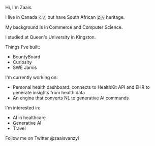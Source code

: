 
Hi, I'm Zaais.

I live in Canada 🇨🇦  but have South African 🇿🇦 heritage.

My background is in Commerce and Computer Science.

I studied at Queen's University in Kingston.


Things I've built:
- BountyBoard
- Curiosity
- SWE Jarvis

I'm currently working on:
- Personal health dashboard: connects to HealthKit API and EHR to generate insights from health data
- An engine that converts NL to generative AI commands

I'm interested in:
- AI in healthcare
- Generative AI
- Travel

Follow me on Twitter @zaaisvanzyl
